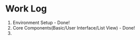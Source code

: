 # Work Log

1. Environment Setup - Done!
2. Core Components(Basic/User Interface/List View) - Done!
3. 

